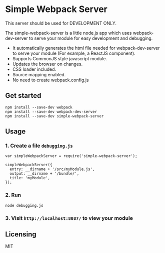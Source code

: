 # Simple Webpack Server

This server should be used for DEVELOPMENT ONLY.

The simple-webpack-server is a little node.js app which uses webpack-dev-server to serve your module for easy development and debugging.

- It automatically generates the html file needed for webpack-dev-server to serve your module (For example, a ReactJS component).
- Supports CommonJS style javascript module.
- Updates the browser on changes.
- CSS loader included.
- Source mapping enabled.
- No need to create webpack.config.js

## Get started
```
npm install --save-dev webpack
npm install --save-dev webpack-dev-server
npm install --save-dev simple-webpack-server
```

## Usage
### 1. Create a file `debugging.js`
```
var simpleWebpackServer = require('simple-webpack-server');

simpleWebpackServer({
  entry: __dirname + '/src/myModule.js',
  output: __dirname + '/bundle/',
  title: 'myModule',
});

```

### 2. Run
```
node debugging.js
```

### 3. Visit `http://localhost:8087/` to view your module

## Licensing
MIT
